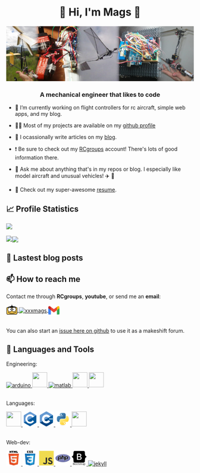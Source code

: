 <h1 align="center">👋 Hi, I'm Mags 👋</h1>
<p align="center">
<img src="banner.jpg">
</p>

<h3 align="center">A mechanical engineer that likes to code</h3>

- 🔭 I’m currently working on flight controllers for rc aircraft, simple web apps, and my blog.

- 👨‍💻 Most of my projects are available on my [github profile](https://github.com/RCmags)

- 📝 I ocassionally write articles on my [blog](https://rcmags.github.io/).

- :heavy_exclamation_mark: Be sure to check out my [RCgroups](https://www.rcgroups.com/forums/member.php?u=189488) account! There's lots of good information there.

- 💬 Ask me about anything that's in my repos or blog. I especially like model aircraft and unusual vehicles! :airplane: :helicopter: 

- 📄 Check out my super-awesome [resume](https://cdn2.careeraddict.com/uploads/article/53133/13._20Simplicity_20is_20key.jpeg).

<!--
- :trollface: Fun fact: I once glued my eyelashes with superglue.
- 🌱 I’m currently learning how to be an adult.
- 🤝 I’m looking for help with life. Any suggestions?
-->

## :chart_with_upwards_trend: Profile Statistics

![](https://komarev.com/ghpvc/?username=rcmags)

<div>
<img align="left" src="https://github-readme-stats.vercel.app/api/top-langs/?username=rcmags&layout=compact" />
<img align="center" src="https://github-readme-stats.vercel.app/api?username=rcmags&show_icons=true" />
</div>

## :ledger: Lastest blog posts
<!-- BLOG-POST-LIST:START -->
<!-- BLOG-POST-LIST:END -->

## 📫 How to reach me
Contact me through __RCgroups__, __youtube__, or send me an __email__:

<div>
<a href="https://www.rcgroups.com/forums/member.php?u=189488">
<img align="center" src="https://github.com/RCmags/rcmags.github.io/blob/main/assets/icons/rcgroups.png" height="30" width="30" />
</a>
  
<a href="https://m.youtube.com/@XXXmags" target="blank">
<img align="center" src="https://raw.githubusercontent.com/rahuldkjain/github-profile-readme-generator/master/src/images/icons/Social/youtube.svg" alt="xxxmags" height="30" width="40" />
</a>

<a href="mailto:memoryofatrufestival@gmail.com">
<img align="center" src="https://github.com/RCmags/rcmags.github.io/blob/main/assets/icons/gmail.svg" height="30" width="30" />
</a>
</div>

<br/>

You can also start an [issue here on github](https://github.com/RCmags/RCmags/issues) to use it as a makeshift forum. 

## :wrench: Languages and Tools
<p align="left"> 

Engineering:  
<div>
<a href="https://www.arduino.cc/">
<img src="https://cdn.worldvectorlogo.com/logos/arduino-1.svg" alt="arduino" width="40" height="40"/>
</a>
  
<a href="https://www.solidworks.com/">
<img src="https://icon-library.com/images/solidworks-icon/solidworks-icon-25.jpg" height="40" width="40" />
</a>
  
<a href="https://www.mathworks.com/" target="_blank" rel="noreferrer">
<img src="https://upload.wikimedia.org/wikipedia/commons/2/21/Matlab_Logo.png" alt="matlab" width="40" height="40"/>
</a> 
  
<a href="https://jupyter.org/">
<img src="https://cdn.jsdelivr.net/gh/devicons/devicon/icons/jupyter/jupyter-original.svg" width="40" height="40"/>
</a>  

<a href="https://www.latex-project.org/">
<img src="https://cdn.jsdelivr.net/gh/devicons/devicon/icons/latex/latex-original.svg" width="40" height="40"/>
</a>
</div>
  
<br/>  
  
Languages:
<div>  
<a href="https://julialang.org/">
<img src="https://cdn.jsdelivr.net/gh/devicons/devicon/icons/julia/julia-original-wordmark.svg" width="40" height="40"/>
</a>

<a href="https://www.cprogramming.com/"> 
<img src="https://raw.githubusercontent.com/devicons/devicon/master/icons/c/c-original.svg" alt="c" width="40" height="40"/>
</a> 

<a href="https://www.w3schools.com/cpp/">
<img src="https://raw.githubusercontent.com/devicons/devicon/master/icons/cplusplus/cplusplus-original.svg" alt="cplusplus" width="40" height="40"/>
</a> 
 
<a href="https://www.python.org" target="_blank" rel="noreferrer">
<img src="https://raw.githubusercontent.com/devicons/devicon/master/icons/python/python-original.svg" alt="python" width="40" height="40"/>
</a> 

<a href="https://www.lua.org/">
<img src="https://cdn.jsdelivr.net/gh/devicons/devicon/icons/lua/lua-original-wordmark.svg" width="40" height="40"/>
</a>
</div>
  
<br/>
  
Web-dev:  
<div>
<a href="https://www.w3.org/html/">
<img src="https://raw.githubusercontent.com/devicons/devicon/master/icons/html5/html5-original-wordmark.svg" alt="html5" width="40" height="40"/>
</a> 
  
<a href="https://www.w3schools.com/css/">
<img src="https://raw.githubusercontent.com/devicons/devicon/master/icons/css3/css3-original-wordmark.svg" alt="css3" width="40" height="40"/>
</a>  
  
<a href="https://developer.mozilla.org/en-US/docs/Web/JavaScript">
<img src="https://raw.githubusercontent.com/devicons/devicon/master/icons/javascript/javascript-original.svg" alt="javascript" width="40" height="40"/> 
</a> 

<a href="https://www.php.net" target="_blank" rel="noreferrer">
<img src="https://raw.githubusercontent.com/devicons/devicon/master/icons/php/php-original.svg" alt="php" width="40" height="40"/>
</a>   
  
<a href="https://getbootstrap.com">
<img src="https://raw.githubusercontent.com/devicons/devicon/master/icons/bootstrap/bootstrap-plain-wordmark.svg" alt="bootstrap" width="40" height="40"/>
</a> 

<a href="https://jekyllrb.com/" target="_blank" rel="noreferrer">
<img src="https://www.vectorlogo.zone/logos/jekyllrb/jekyllrb-icon.svg" alt="jekyll" width="40" height="40"/>
</a> 
</div>
  
